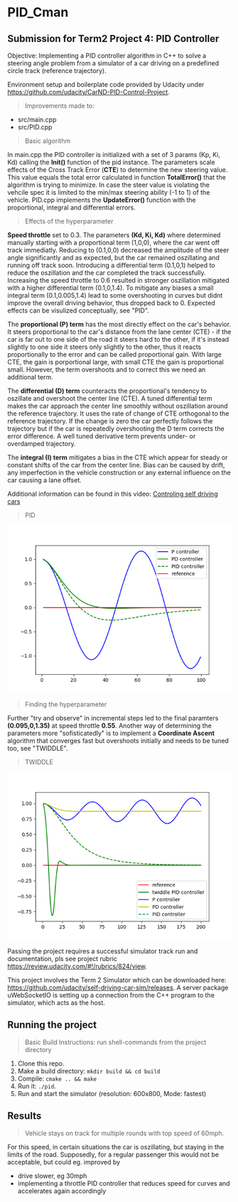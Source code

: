 # PID_Cman
## Submission for Term2 Project 4: PID Controller

Objective: Implementing a PID controller algorithm in C++ to solve a steering angle problem from a simulator of a car driving on a predefined circle track (reference trajectory).

Environment setup and boilerplate code provided by Udacity under https://github.com/udacity/CarND-PID-Control-Project.

> Improvements made to:

- src/main.cpp
- src/PID.cpp

> Basic algorithm

In main.cpp the PID controller is initialized with a set of 3 params (Kp, Ki, Kd) calling the __Init()__ function of the pid instance. The parameters scale effects of the Cross Track Error (__CTE__) to determine the new steering value. This value equals the total error calculated in function __TotalError()__ that the algorithm is trying to minimize. In case the steer value is violating the vehcile spec it is limited to the min/max steering ability (-1 to 1) of the vehicle. PID.cpp implements the __UpdateError()__ function with the proportional, integral and differential errors.

> Effects of the hyperparameter

__Speed throttle__ set to 0.3. The parameters __(Kd, Ki, Kd)__ where determined manually starting with a proportional term (1,0,0), where the car went off track immediatly. Reducing to (0.1,0,0) decreased the amplitude of the steer angle significantly and as expected, but the car remained oszillating and running off track soon. Introducing a differential term (0.1,0,1) helped to reduce the oszillation and the car completed the track successfully. Increasing the speed throttle to 0.6 resulted in stronger oszillation mitigated with a higher differential term (0.1,0,1.4). To mitigate any biases a small integral term (0.1,0.005,1.4) lead to some overshooting in curves but didnt improve the overall driving behavior, thus dropped back to 0. Expected effects can be visulized conceptually, see "PID".

The __proportional (P) term__  has the most directly effect on the car's behavior. It steers proportional to the car's distance from the lane center (CTE) - if the car is far out to one side of the road it steers hard to the other, if it's instead slightly to one side it steers only slightly to the other, thus it reacts proportionally to the error and can be called proportional gain. With large CTE, the gain is porportional large, with small CTE the gain is proportional small. However, the term overshoots and to correct this we need an additional term.

The __differential (D) term__ counteracts the proportional's tendency to oszillate and overshoot the center line (CTE). A tuned differential term makes the car approach the center line smoothly without oszillation around the reference trajectory. It uses the rate of change of CTE orthogonal to the reference trajectory. If the change is zero the car perfectly follows the trajectory but if the car is repeatedly overshooting the D term corrects the error difference. A well tuned derivative term prevents under- or overdamped trajectory.    

The __integral (I) term__ mitigates a bias in the CTE which appear for steady or constant shifts of the car from the center line. Bias can be caused by drift, any imperfection in the vehicle construction or any external influence on the car causing a lane offset.

Additional information can be found in this video: [Controling self driving cars](https://www.youtube.com/watch?v=4Y7zG48uHRo)

> PID

![Image](./pid_curve.png)


> Finding the hyperparameter

Further "try and observe" in incremental steps led to the final paramters __(0.095,0,1.35)__ at speed throttle __0.55__. Another way of determining the parameters more "sofisticatedly" is to implement a __Coordinate Ascent__ algorithm that converges fast but overshoots initially and needs to be tuned too, see "TWIDDLE".

> TWIDDLE

![Image](./twiddle_curve.png)

Passing the project requires a successful simulator track run and documentation, pls see project rubric https://review.udacity.com/#!/rubrics/824/view.

This project involves the Term 2 Simulator which can be downloaded here: https://github.com/udacity/self-driving-car-sim/releases. A server package uWebSocketIO is setting up a connection from the C++ program to the simulator, which acts as the host.

## Running the project
> Basic Build Instructions: run shell-commands from the project directory
1. Clone this repo.
2. Make a build directory: `mkdir build && cd build`
3. Compile: `cmake .. && make`
4. Run it: `./pid`. 
5. Run and start the simulator (resolution: 600x800, Mode: fastest)

## Results
> Vehicle stays on track for multiple rounds with top speed of 60mph. 

For this speed, in certain situations the car is oszillating, but staying in the limits of the road. Supposedly, for a regular passenger this would not be acceptable, but could eg. improved by 

- drive slower, eg 30mph
- implementing a throttle PID controller that reduces speed for curves and accelerates again accordingly
